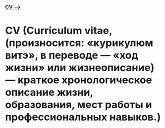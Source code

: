 [**<h3>CV --><h3>**](https://maximmorkovnik.github.io/CV/)
  
<h1>CV (Curriculum vitae, (произносится: «курикулюм витэ», в переводе — «ход жизни» или жизнеописание) — краткое хронологическое описание жизни, образования, мест работы и профессиональных навыков.)</h1>

